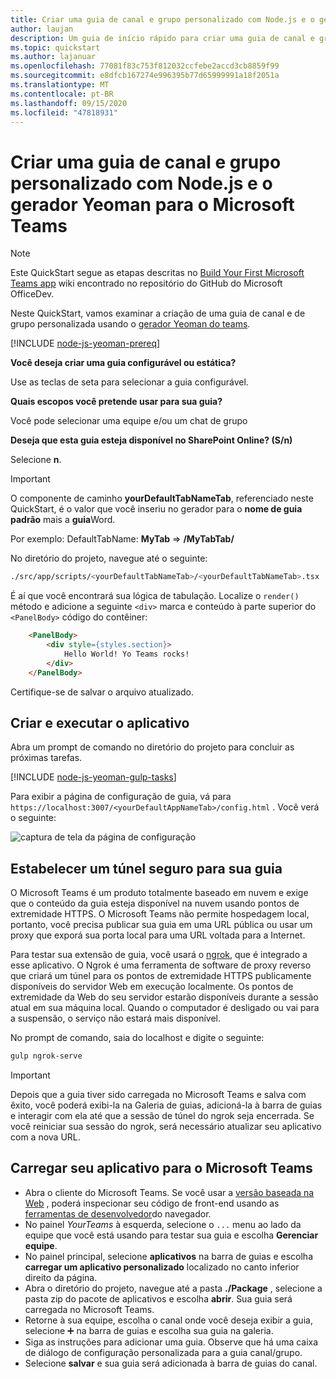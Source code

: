 ```yaml
---
title: Criar uma guia de canal e grupo personalizado com Node.js e o gerador Yeoman para o Microsoft Teams
author: laujan
description: Um guia de início rápido para criar uma guia de canal e grupo com o gerador Yeoman para o Microsoft Teams.
ms.topic: quickstart
ms.author: lajanuar
ms.openlocfilehash: 77081f83c753f812032ccfebe2accd3cb8859f99
ms.sourcegitcommit: e8dfcb167274e996395b77d65999991a18f2051a
ms.translationtype: MT
ms.contentlocale: pt-BR
ms.lasthandoff: 09/15/2020
ms.locfileid: "47818931"
---
```

# <a name="create-a-custom-channel-and-group-tab-with-nodejs-and-the-yeoman-generator-for-microsoft-teams"></a>Criar uma guia de canal e grupo personalizado com Node.js e o gerador Yeoman para o Microsoft Teams

>[!NOTE]
>Este QuickStart segue as etapas descritas no [Build Your First Microsoft Teams app](https://github.com/OfficeDev/generator-teams/wiki/Build-Your-First-Microsoft-Teams-App) wiki encontrado no repositório do GitHub do Microsoft OfficeDev.

Neste QuickStart, vamos examinar a criação de uma guia de canal e de grupo personalizada usando o [gerador Yeoman do teams](https://github.com/OfficeDev/generator-teams/).

[!INCLUDE [node-js-yeoman-prereq](~/includes/tabs/node-js-yeoman-prereq.md)]

**Você deseja criar uma guia configurável ou estática?**

Use as teclas de seta para selecionar a guia configurável.

**Quais escopos você pretende usar para sua guia?**

Você pode selecionar uma equipe e/ou um chat de grupo

**Deseja que esta guia esteja disponível no SharePoint Online? (S/n)** 

Selecione **n**.

>[!IMPORTANT]
>O componente de caminho **yourDefaultTabNameTab**, referenciado neste QuickStart, é o valor que você inseriu no gerador para o **nome de guia padrão** mais a **guia**Word.
>
>Por exemplo: DefaultTabName: **MyTab**  =>  **/MyTabTab/**

No diretório do projeto, navegue até o seguinte:

```bash
./src/app/scripts/<yourDefaultTabNameTab>/<yourDefaultTabNameTab>.tsx
```

É aí que você encontrará sua lógica de tabulação. Localize o `render()` método e adicione a seguinte `<div>` marca e conteúdo à parte superior do `<PanelBody>` código do contêiner:

```html
    <PanelBody>
        <div style={styles.section}>
            Hello World! Yo Teams rocks!
        </div>
    </PanelBody>
```

Certifique-se de salvar o arquivo atualizado.

## <a name="build-and-run-your-application"></a>Criar e executar o aplicativo

Abra um prompt de comando no diretório do projeto para concluir as próximas tarefas.

[!INCLUDE [node-js-yeoman-gulp-tasks](~/includes/tabs/node-js-yeoman-gulp-tasks.md)]

Para exibir a página de configuração de guia, vá para `https://localhost:3007/<yourDefaultAppNameTab>/config.html` . Você verá o seguinte:

![captura de tela da página de configuração](~/assets/images/tab-images/configurationPage.png)

## <a name="establish-a-secure-tunnel-to-your-tab"></a>Estabelecer um túnel seguro para sua guia

O Microsoft Teams é um produto totalmente baseado em nuvem e exige que o conteúdo da guia esteja disponível na nuvem usando pontos de extremidade HTTPS. O Microsoft Teams não permite hospedagem local, portanto, você precisa publicar sua guia em uma URL pública ou usar um proxy que exporá sua porta local para uma URL voltada para a Internet.

Para testar sua extensão de guia, você usará o [ngrok](https://ngrok.com/docs), que é integrado a esse aplicativo. O Ngrok é uma ferramenta de software de proxy reverso que criará um túnel para os pontos de extremidade HTTPS publicamente disponíveis do servidor Web em execução localmente. Os pontos de extremidade da Web do seu servidor estarão disponíveis durante a sessão atual em sua máquina local. Quando o computador é desligado ou vai para a suspensão, o serviço não estará mais disponível.

No prompt de comando, saia do localhost e digite o seguinte:

```bash
gulp ngrok-serve
```

> [!IMPORTANT]
> Depois que a guia tiver sido carregada no Microsoft Teams e salva com êxito, você poderá exibi-la na Galeria de guias, adicioná-la à barra de guias e interagir com ela até que a sessão de túnel do ngrok seja encerrada. Se você reiniciar sua sessão do ngrok, será necessário atualizar seu aplicativo com a nova URL.

## <a name="upload-your-application-to-teams"></a>Carregar seu aplicativo para o Microsoft Teams

- Abra o cliente do Microsoft Teams. Se você usar a [versão baseada na Web](https://teams.microsoft.com) , poderá inspecionar seu código de front-end usando as [ferramentas de desenvolvedor](~/tabs/how-to/developer-tools.md)do navegador.
- No painel *YourTeams* à esquerda, selecione o `...` menu ao lado da equipe que você está usando para testar sua guia e escolha **Gerenciar equipe**.
- No painel principal, selecione **aplicativos** na barra de guias e escolha **carregar um aplicativo personalizado** localizado no canto inferior direito da página.
- Abra o diretório do projeto, navegue até a pasta **./Package** , selecione a pasta zip do pacote de aplicativos e escolha **abrir**. Sua guia será carregada no Microsoft Teams.
- Retorne à sua equipe, escolha o canal onde você deseja exibir a guia, selecione ➕ na barra de guias e escolha sua guia na galeria.
- Siga as instruções para adicionar uma guia. Observe que há uma caixa de diálogo de configuração personalizada para a guia canal/grupo.
- Selecione **salvar** e sua guia será adicionada à barra de guias do canal.
